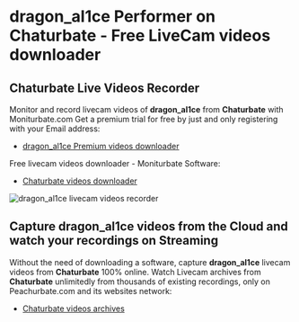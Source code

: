# dragon_al1ce Performer on Chaturbate - Free LiveCam videos downloader

## Chaturbate Live Videos Recorder

Monitor and record livecam videos of **dragon_al1ce** from **Chaturbate** with Moniturbate.com
Get a premium trial for free by just and only registering with your Email address:
* [dragon_al1ce Premium videos downloader](https://moniturbate.com/request-demo-licence-key.html)

Free livecam videos downloader - Moniturbate Software:
* [Chaturbate videos downloader](https://moniturbate.com/moniturbate-download-software.html)

![dragon_al1ce livecam videos recorder](https://peachurnet.com/templates/moniturbate-software.png)


## Capture dragon_al1ce videos from the Cloud and watch your recordings on Streaming

Without the need of downloading a software, capture **dragon_al1ce** livecam videos from **Chaturbate** 100% online.
Watch Livecam archives from **Chaturbate** unlimitedly from thousands of existing recordings, only on Peachurbate.com and its websites network:
* [Chaturbate videos archives](https://peachurnet.com/)